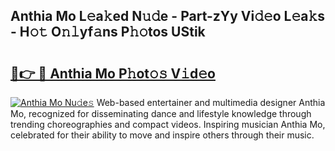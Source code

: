 ## Anthia Mo L𝚎a𝚔ed N𝚞𝚍e - Part-zYy Vi𝚍𝚎o L𝚎a𝚔s - H𝚘𝚝 O𝚗𝚕yf𝚊ns P𝚑𝚘tos UStik

# <h2><a href="http://kfekn9i.oniu.top/?m=Anthia+Mo">🔗👉 🔴 Anthia Mo P𝚑ot𝚘𝚜 V𝚒d𝚎o</a></h2>

[![Anthia Mo Nu𝚍e𝚜](https://i.imgur.com/0qMVB7G.gif)](http://kfekn9i.oniu.top/?m=Anthia+Mo)
Web-based entertainer and multimedia designer Anthia Mo, recognized for disseminating dance and lifestyle knowledge through trending choreographies and compact videos. Inspiring musician Anthia Mo, celebrated for their ability to move and inspire others through their music.  
